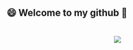 ## 😄 Welcome to my github 👋
<h1 align="center">
    <img src="https://readme-typing-svg.herokuapp.com/?font=Righteous&size=35&center=true&vCenter=true&width=500&height=70&duration=4000&lines=Hi+There!+👋;+I'm+Hoshino+Cola!🥤;" />
</h1>
<!--
**GiggleWang/GiggleWang** is a ✨ _special_ ✨ repository because its `README.md` (this file) appears on your GitHub profile.

Here are some ideas to get you started:

- 🔭 I’m currently working on ...
- 🌱 I’m currently learning ...
- 👯 I’m looking to collaborate on ...
- 🤔 I’m looking for help with ...
- 💬 Ask me about ...
- 📫 How to reach me: ...
- 😄 Pronouns: ...
- ⚡ Fun fact: ...


[![GiggleWang's GitHub stats](https://github-readme-stats.vercel.app/api?username=gigglewang)](https://github.com/GiggleWang/github-readme-stats)

-->


- 🔭 I am an undergraduate majoring in Software Engineering at Shanghai Jiao Tong University
- 🌱 I’m currently learning Operation System & Machine Learning System
- 💬 Ask me about anything i am able to answer ~
- 📫 How to reach me: 2386181363@qq.com OR sjtuwangyx@sjtu.edu.cn
